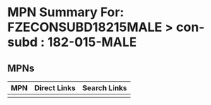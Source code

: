 



# MPN Summary For: FZECONSUBD18215MALE > con-subd : 182-015-MALE

## MPNs
  

|MPN|Direct Links|Search Links|
| :--- | :--- | :--- |
||||
